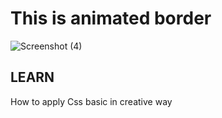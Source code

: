 <H1>This is animated border</H1>

![Screenshot (4)](https://github.com/AMJchamod/magic_border/assets/116783831/f9d099be-838b-4f7b-b3aa-96f4aece46a7)


<H2>LEARN</H2>
 <P> How to  apply  Css basic in creative way</P>
